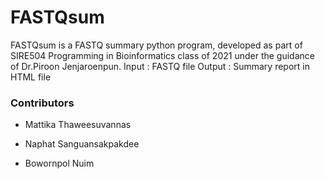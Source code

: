 # FASTQsum

FASTQsum is a FASTQ summary python program, developed as part of SIRE504 Programming in Bioinformatics class of 2021 under the guidance of Dr.Piroon Jenjaroenpun.
Input : FASTQ file
Output : Summary report in HTML file




### Contributors

- Mattika Thaweesuvannas 

- Naphat Sanguansakpakdee 

- Bowornpol Nuim 




